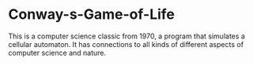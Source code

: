 # Conway-s-Game-of-Life
This is a computer science classic from 1970, a program that simulates a cellular automaton. It has connections to all kinds of different aspects of computer science and nature.
